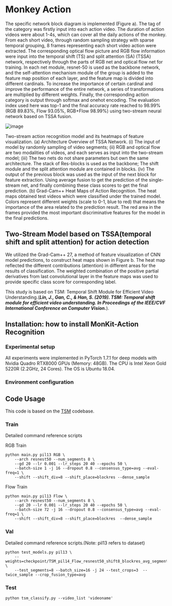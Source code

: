 # Monkey Action

The specific network block diagram is implemented (Figure a). The tag of the category was firstly input into each action video. The duration of action videos were about 1-4s, which can cover all the daily actions of the monkey. From each short video, through random sampling strategy with sparse temporal grouping, 8 frames representing each short video action were extracted. The corresponding optical flow picture and RGB flow information were input into the temporal shift (TS) and split attention (SA) (TSSA) network, respectively through the parts of RGB net and optical flow net for training. In each net module, resnet-50 is used as the backbone network, and the self-attention mechanism module of the group is added to the feature map position of each layer, and the feature map is divided into different cardinals. To increase the importance of certain cardinal and improve the performance of the entire network, a series of transformations are multiplied by different weights. Finally, the corresponding action category is output through softmax and onehot encoding. The evaluation index used here was top-1 and the final accuracy rate reached to 98.99% (RGB 89.83%, Flow 93.05%, RGB+Flow 98.99%) using two-stream neural network based on TSSA fusion.

![image](https://user-images.githubusercontent.com/58841760/192127509-964e16dd-2c38-457d-a6be-7805235d987a.png)

Two-stream action recognition model and its heatmaps of feature visualization. (a) Architecture Overview of TSSA Network. (i) The input of model by randomly sampling of video segments; (ii) RGB and optical flow are two modalities of videos, and each serves as input into the two-stream model; (iii) The two nets do not share parameters but own the same architecture. The stack of Res-blocks is used as the backbone; The shift module and the split attention module are contained in blocks. (iv) The output of the previous block was used as the input of the next block for feature extraction. Using average fusion to get the prediction of the single-stream net, and finally combining these class scores to get the final prediction. (b) Grad-Cam++ Heat Maps of Action Recognition. The heat maps obtained test videos which were classified under the trained model. Colors represent different weights (scale to 0-1, blue to red) that means the importance of the area related to the prediction result. The red area in the frames provided the most important discriminative features for the model in the final predictions.

## Two-Stream Model based on TSSA(temporal shift and split attention) for action detection

We utilized the Grad-Cam++ 27, a method of feature visualization of CNN model predictions, to construct heat maps shown in Figure b. The heat map reflected the different contributions (attention) in different areas for the results of classification. The weighted combination of the positive partial derivatives from last convolutional layer in the feature maps was used to provide specific class score for corresponding label.

This study is based on TSM: Temporal Shift Module for Efficient Video Understanding.(***Lin, J., Gan, C., & Han, S. (2019). TSM: Temporal shift module for efficient video understanding. In Proceedings of the IEEE/CVF International Conference on  Computer Vision.***).

## Installation: how to install MonKit-Action Recognition
### Experimental setup
All experiments were implemented in PyTorch 1.7.1 for deep models with Nvidia Quadro RTX8000 GPUs (Memory: 48GB). 
The CPU is Intel Xeon Gold 5220R (2.2GHz, 24 Cores). The OS is Ubuntu 18.04.


### Environment configuration


## Code Usage
This code is based on the [TSM](https://github.com/mit-han-lab/temporal-shift-module) codebase.
### Train
Detailed command reference scripts

RGB Train
```
python main.py pil13 RGB \
    --arch resnest50 --num_segments 8 \
    --gd 20 --lr 0.001 --lr_steps 20 40 --epochs 50 \
    --batch-size 1 -j 16 --dropout 0.8 --consensus_type=avg --eval-freq=1 \
    --shift --shift_div=8 --shift_place=blockres --dense_sample
```
Flow Train
```
python main.py pil13 Flow \
    --arch resnest50 --num_segments 8 \
    --gd 20 --lr 0.001 --lr_steps 20 40 --epochs 50 \
    --batch-size 72 -j 16 --dropout 0.8 --consensus_type=avg --eval-freq=1 \
    --shift --shift_div=8 --shift_place=blockres  --dense_sample
```
### Val
Detailed command reference scripts.(Note: pil13 refers to dataset)
```
python test_models.py pil13 \
    --weights=checkpoint/TSM_pil14_Flow_resnest50_shift8_blockres_avg_segment8_e50_dense/ckpt.pth.tar \
    --test_segments=8 --batch_size=16 -j 24 --test_crops=3  --twice_sample --crop_fusion_type=avg
```
### Test
```
python tsm_classify.py --video_list 'videoname'
```


